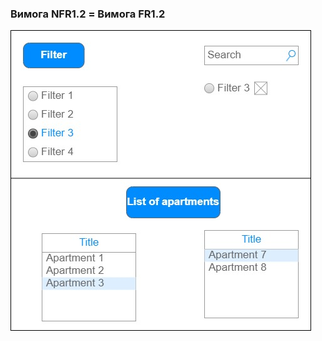   ###  Вимога NFR1.2 = Вимога FR1.2
![WireFrameDesign2](https://github.com/oleksandrblazhko/ai204-plaksivij/blob/ai204-plaksivij_with_laboratory_work_3/1-SoftwareRequirements/1.4-FuncNonFuncRequirements/1.4.4-NFRUserInterfaceOUTPUT/WireFrameDesign2.jpg)
